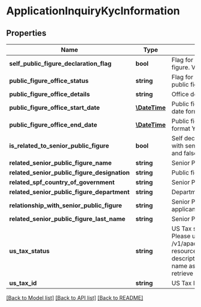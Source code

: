 # ApplicationInquiryKycInformation

## Properties
Name | Type | Description | Notes
------------ | ------------- | ------------- | -------------
**self_public_figure_declaration_flag** | **bool** | Flag for self declaration if applicant is public figure. Valid values: true and false | [optional] 
**public_figure_office_status** | **string** | Flag for status of public office if applicant is public figure | [optional] 
**public_figure_office_details** | **string** | Office details if applicant is public figure | [optional] 
**public_figure_office_start_date** | [**\DateTime**](\DateTime.md) | Public figure office start date in ISO 8601 date format YYYY-MM-DD | [optional] 
**public_figure_office_end_date** | [**\DateTime**](\DateTime.md) | Public figure office end date in ISO 8601 date format YYYY-MM-DD | [optional] 
**is_related_to_senior_public_figure** | **bool** | Self declaration if applicant has any relation with senior public figure. Valid values: true and false | [optional] 
**related_senior_public_figure_name** | **string** | Senior Public Figure Name | [optional] 
**related_senior_public_figure_designation** | **string** | Public figure designation. | [optional] 
**related_spf_country_of_government** | **string** | Senior Public Figure Country of Government | [optional] 
**related_senior_public_figure_department** | **string** | Department Senior Public Figure belongs to | [optional] 
**relationship_with_senior_public_figure** | **string** | Senior Public Figure relationship with applicant | [optional] 
**related_senior_public_figure_last_name** | **string** | Senior Public Figure Last Name | [optional] 
**us_tax_status** | **string** | US Tax status. This is a reference data field. Please use /v1/apac/utilities/referenceData/{usTaxStatus} resource to get valid value of this field with description. You can use usTaxStatus field name as the referenceCode parameter to retrieve the values. | [optional] 
**us_tax_id** | **string** | US Tax ID | [optional] 

[[Back to Model list]](../../README.md#documentation-for-models) [[Back to API list]](../../README.md#documentation-for-api-endpoints) [[Back to README]](../../README.md)


